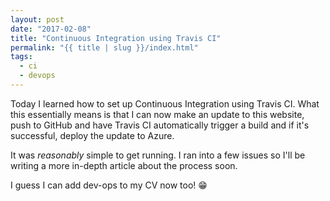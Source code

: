 ```yaml
---
layout: post
date: "2017-02-08"
title: "Continuous Integration using Travis CI"
permalink: "{{ title | slug }}/index.html"
tags:
  - ci
  - devops
---
```


Today I learned how to set up Continuous Integration using Travis CI. What this essentially means is that I can now make an update to this website, push to GitHub and have Travis CI automatically trigger a build and if it's successful, deploy the update to Azure.

It was _reasonably_ simple to get running. I ran into a few issues so I'll be writing a more in-depth article about the process soon.

I guess I can add dev-ops to my CV now too! 😁
